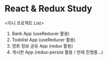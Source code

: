 # React & Redux Study

<미니 프로젝트 List>
1. Bank App (useReducer 활용)
2. Todolist App (useReducer 활용)
3. 영화 정보 공유 App (redux 활용)
4. 게시판 App (redux-persist 활용 / 현재 진행중...)